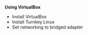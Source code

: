 **Using VirtualBox**

- Install VirtualBox
- Install Turnkey Linux
- Set networking to bridged adapter
